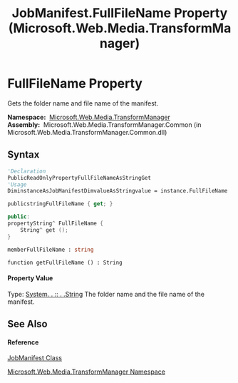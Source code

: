 ﻿---
title: JobManifest.FullFileName Property  (Microsoft.Web.Media.TransformManager)
TOCTitle: FullFileName Property
ms:assetid: P:Microsoft.Web.Media.TransformManager.JobManifest.FullFileName
ms:mtpsurl: https://msdn.microsoft.com/en-us/library/microsoft.web.media.transformmanager.jobmanifest.fullfilename(v=VS.90)
ms:contentKeyID: 35520866
ms.date: 06/14/2012
mtps_version: v=VS.90
f1_keywords:
- Microsoft.Web.Media.TransformManager.JobManifest.get_FullFileName
- Microsoft.Web.Media.TransformManager.JobManifest.FullFileName
dev_langs:
- CSharp
- JScript
- VB
- FSharp
- c++
api_location:
- Microsoft.Web.Media.TransformManager.Common.dll
api_name:
- Microsoft.Web.Media.TransformManager.JobManifest.FullFileName
- Microsoft.Web.Media.TransformManager.JobManifest.get_FullFileName
api_type:
- Managed
topic_type:
- apiref
- kbSyntax
product_family_name: VS
ROBOTS: INDEX,FOLLOW
---

# FullFileName Property

Gets the folder name and file name of the manifest.

**Namespace:**  [Microsoft.Web.Media.TransformManager](microsoft-web-media-transformmanager-namespace.md)  
**Assembly:**  Microsoft.Web.Media.TransformManager.Common (in Microsoft.Web.Media.TransformManager.Common.dll)

## Syntax

``` vb
'Declaration
PublicReadOnlyPropertyFullFileNameAsStringGet
'Usage
DiminstanceAsJobManifestDimvalueAsStringvalue = instance.FullFileName
```

``` csharp
publicstringFullFileName { get; }
```

``` c++
public:
propertyString^ FullFileName {
    String^ get ();
}
```

``` fsharp
memberFullFileName : string
```

``` jscript
function getFullFileName () : String
```

#### Property Value

Type: [System. . :: . .String](https://msdn.microsoft.com/en-us/library/s1wwdcbf\(v=vs.90\))  
The folder name and the file name of the manifest.  

## See Also

#### Reference

[JobManifest Class](jobmanifest-class-microsoft-web-media-transformmanager.md)

[Microsoft.Web.Media.TransformManager Namespace](microsoft-web-media-transformmanager-namespace.md)

